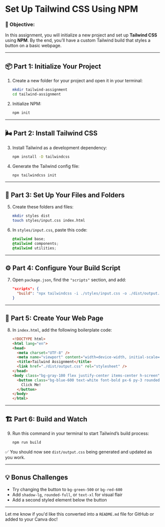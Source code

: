# Set Up Tailwind CSS Using NPM

### 🎯 Objective:
In this assignment, you will initialize a new project and set up **Tailwind CSS** using **NPM**. By the end, you’ll have a custom Tailwind build that styles a button on a basic webpage.

---

## 📦 Part 1: Initialize Your Project

1. Create a new folder for your project and open it in your terminal:
   ```bash
   mkdir tailwind-assignment
   cd tailwind-assignment
   ```

2. Initialize NPM:
   ```bash
   npm init
   ```

---

## 🌬️ Part 2: Install Tailwind CSS

3. Install Tailwind as a development dependency:
   ```bash
   npm install -D tailwindcss
   ```

4. Generate the Tailwind config file:
   ```bash
   npx tailwindcss init
   ```

---

## 🧱 Part 3: Set Up Your Files and Folders

5. Create these folders and files:
   ```bash
   mkdir styles dist
   touch styles/input.css index.html
   ```

6. In `styles/input.css`, paste this code:
   ```css
   @tailwind base;
   @tailwind components;
   @tailwind utilities;
   ```

---

## ⚙️ Part 4: Configure Your Build Script

7. Open `package.json`, find the `"scripts"` section, and add:

   ```json
   "scripts": {
     "build": "npx tailwindcss -i ./styles/input.css -o ./dist/output.css --watch"
   }
   ```

---

## 🧪 Part 5: Create Your Web Page

8. In `index.html`, add the following boilerplate code:

   ```html
   <!DOCTYPE html>
   <html lang="en">
   <head>
     <meta charset="UTF-8" />
     <meta name="viewport" content="width=device-width, initial-scale=1.0" />
     <title>Tailwind Assignment</title>
     <link href="./dist/output.css" rel="stylesheet" />
   </head>
   <body class="bg-gray-100 flex justify-center items-center h-screen">
     <button class="bg-blue-600 text-white font-bold px-6 py-3 rounded hover:bg-blue-700 transition">
       Click Me!
     </button>
   </body>
   </html>
   ```

---

## 🏗️ Part 6: Build and Watch

9. Run this command in your terminal to start Tailwind’s build process:

   ```bash
   npm run build
   ```

✅ You should now see `dist/output.css` being generated and updated as you work.

---

## 💡 Bonus Challenges

- Try changing the button to `bg-green-500` or `bg-red-600`
- Add `shadow-lg`, `rounded-full`, or `text-xl` for visual flair
- Add a second styled element below the button

---

Let me know if you'd like this converted into a `README.md` file for GitHub or added to your Canva doc!

